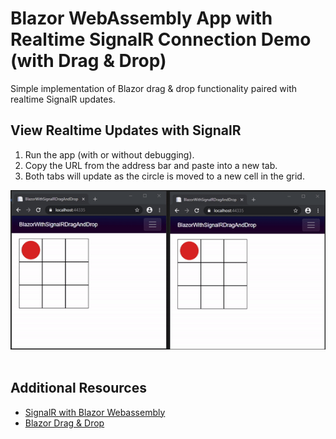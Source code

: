 # Blazor WebAssembly App with Realtime SignalR Connection Demo (with Drag & Drop)

Simple implementation of Blazor drag & drop functionality paired with realtime SignalR updates.

## View Realtime Updates with SignalR
1. Run the app (with or without debugging).
2. Copy the URL from the address bar and paste into a new tab.
3. Both tabs will update as the circle is moved to a new cell in the grid.

<img src="images/signalRDemo.gif" />
<br /><br/>

## Additional Resources
* [SignalR with Blazor Webassembly](https://docs.microsoft.com/en-us/aspnet/core/tutorials/signalr-blazor-webassembly?view=aspnetcore-3.1&tabs=visual-studio)
* [Blazor Drag & Drop](https://chrissainty.com/investigating-drag-and-drop-with-blazor/)
